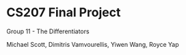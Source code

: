 # CS207 Final Project
Group 11 - The Differentiators

Michael Scott, Dimitris Vamvourellis, Yiwen Wang, Royce Yap
